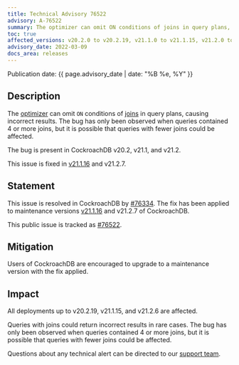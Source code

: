 ```yaml
---
title: Technical Advisory 76522
advisory: A-76522
summary: The optimizer can omit ON conditions of joins in query plans, causing incorrect results.
toc: true
affected_versions: v20.2.0 to v20.2.19, v21.1.0 to v21.1.15, v21.2.0 to v21.2.6
advisory_date: 2022-03-09
docs_area: releases
---
```


Publication date: {{ page.advisory_date | date: "%B %e, %Y" }}

## Description

The [optimizer](../v21.2/cost-based-optimizer.html) can omit `ON` conditions of [joins](../v21.2/joins.html) in query plans, causing incorrect results. The bug has only been observed when queries contained 4 or more joins, but it is possible that queries with fewer joins could be affected.

The bug is present in CockroachDB v20.2, v21.1, and v21.2.

This issue is fixed in [v21.1.16](../releases/v21.1.html#v21-1-16) and v21.2.7.

## Statement

This issue is resolved in CockroachDB by [#76334](https://github.com/cockroachdb/cockroach/pull/76334). The fix has been applied to maintenance versions [v21.1.16](../releases/v21.1.html#v21-1-16) and v21.2.7 of CockroachDB.

This public issue is tracked as [#76522](https://github.com/cockroachdb/cockroach/issues/76522).

## Mitigation

Users of CockroachDB are encouraged to upgrade to a maintenance version with the fix applied.

## Impact

All deployments up to v20.2.19, v21.1.15, and v21.2.6 are affected.

Queries with joins could return incorrect results in rare cases. The bug has only been observed when queries contained 4 or more joins, but it is possible that queries with fewer joins could be affected.

Questions about any technical alert can be directed to our [support team](https://support.cockroachlabs.com/).
